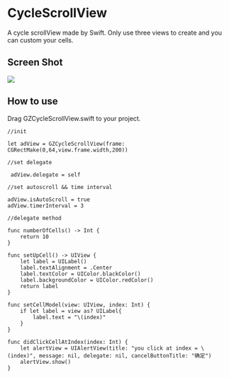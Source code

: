 # CycleScrollView
  A cycle scrollView made by Swift. Only use three views to create and you can custom your cells.
## Screen Shot
![](http://img1.ph.126.net/VVH0xgTo7mB9hfBkUxsyAQ==/6630577383515726980.gif)
## How to use
Drag GZCycleScrollView.swift to your project.
```
//init

let adView = GZCycleScrollView(frame: CGRectMake(0,64,view.frame.width,200))

//set delegate

 adView.delegate = self
 
//set autoscroll && time interval

adView.isAutoScroll = true
adView.timerInterval = 3

//delegate method

func numberOfCells() -> Int {
    return 10
}

func setUpCell() -> UIView {
    let label = UILabel()
    label.textAlignment = .Center
    label.textColor = UIColor.blackColor()
    label.backgroundColor = UIColor.redColor()
    return label
}

func setCellModel(view: UIView, index: Int) {
    if let label = view as? UILabel{
        label.text = "\(index)"
    }
}

func didClickCellAtIndex(index: Int) {
    let alertView = UIAlertView(title: "you click at index = \(index)", message: nil, delegate: nil, cancelButtonTitle: "确定")
    alertView.show()
}

```
